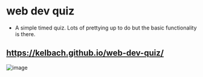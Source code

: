 # web dev quiz
* A simple timed quiz. Lots of prettying up to do but the basic functionality is there.
## https://kelbach.github.io/web-dev-quiz/
![image](https://user-images.githubusercontent.com/87092340/133948169-0bceb250-72b0-4837-8f0f-9e283c6f4d4b.png)
